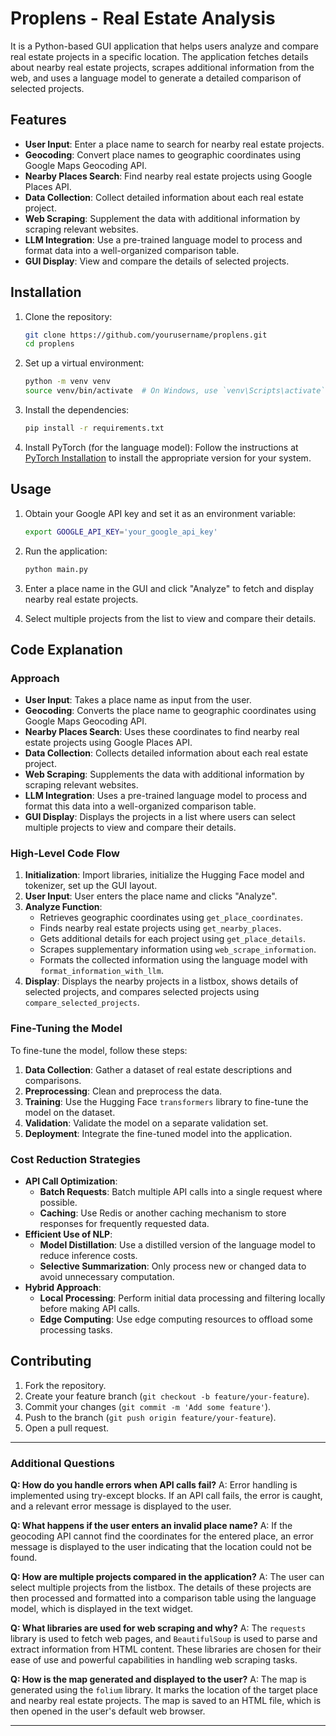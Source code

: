 # Proplens - Real Estate Analysis

It is a Python-based GUI application that helps users analyze and compare real estate projects in a specific location. The application fetches details about nearby real estate projects, scrapes additional information from the web, and uses a language model to generate a detailed comparison of selected projects.

## Features

- **User Input**: Enter a place name to search for nearby real estate projects.
- **Geocoding**: Convert place names to geographic coordinates using Google Maps Geocoding API.
- **Nearby Places Search**: Find nearby real estate projects using Google Places API.
- **Data Collection**: Collect detailed information about each real estate project.
- **Web Scraping**: Supplement the data with additional information by scraping relevant websites.
- **LLM Integration**: Use a pre-trained language model to process and format data into a well-organized comparison table.
- **GUI Display**: View and compare the details of selected projects.

## Installation

1. Clone the repository:
    ```sh
    git clone https://github.com/yourusername/proplens.git
    cd proplens
    ```

2. Set up a virtual environment:
    ```sh
    python -m venv venv
    source venv/bin/activate  # On Windows, use `venv\Scripts\activate`
    ```

3. Install the dependencies:
    ```sh
    pip install -r requirements.txt
    ```

4. Install PyTorch (for the language model):
    Follow the instructions at [PyTorch Installation](https://pytorch.org/get-started/locally/) to install the appropriate version for your system.

## Usage

1. Obtain your Google API key and set it as an environment variable:
    ```sh
    export GOOGLE_API_KEY='your_google_api_key'
    ```

2. Run the application:
    ```sh
    python main.py
    ```

3. Enter a place name in the GUI and click "Analyze" to fetch and display nearby real estate projects.

4. Select multiple projects from the list to view and compare their details.

## Code Explanation

### Approach

- **User Input**: Takes a place name as input from the user.
- **Geocoding**: Converts the place name to geographic coordinates using Google Maps Geocoding API.
- **Nearby Places Search**: Uses these coordinates to find nearby real estate projects using Google Places API.
- **Data Collection**: Collects detailed information about each real estate project.
- **Web Scraping**: Supplements the data with additional information by scraping relevant websites.
- **LLM Integration**: Uses a pre-trained language model to process and format this data into a well-organized comparison table.
- **GUI Display**: Displays the projects in a list where users can select multiple projects to view and compare their details.

### High-Level Code Flow

1. **Initialization**: Import libraries, initialize the Hugging Face model and tokenizer, set up the GUI layout.
2. **User Input**: User enters the place name and clicks "Analyze".
3. **Analyze Function**:
    - Retrieves geographic coordinates using `get_place_coordinates`.
    - Finds nearby real estate projects using `get_nearby_places`.
    - Gets additional details for each project using `get_place_details`.
    - Scrapes supplementary information using `web_scrape_information`.
    - Formats the collected information using the language model with `format_information_with_llm`.
4. **Display**: Displays the nearby projects in a listbox, shows details of selected projects, and compares selected projects using `compare_selected_projects`.

### Fine-Tuning the Model

To fine-tune the model, follow these steps:
1. **Data Collection**: Gather a dataset of real estate descriptions and comparisons.
2. **Preprocessing**: Clean and preprocess the data.
3. **Training**: Use the Hugging Face `transformers` library to fine-tune the model on the dataset.
4. **Validation**: Validate the model on a separate validation set.
5. **Deployment**: Integrate the fine-tuned model into the application.

### Cost Reduction Strategies

- **API Call Optimization**:
    - **Batch Requests**: Batch multiple API calls into a single request where possible.
    - **Caching**: Use Redis or another caching mechanism to store responses for frequently requested data.
- **Efficient Use of NLP**:
    - **Model Distillation**: Use a distilled version of the language model to reduce inference costs.
    - **Selective Summarization**: Only process new or changed data to avoid unnecessary computation.
- **Hybrid Approach**:
    - **Local Processing**: Perform initial data processing and filtering locally before making API calls.
    - **Edge Computing**: Use edge computing resources to offload some processing tasks.


## Contributing

1. Fork the repository.
2. Create your feature branch (`git checkout -b feature/your-feature`).
3. Commit your changes (`git commit -m 'Add some feature'`).
4. Push to the branch (`git push origin feature/your-feature`).
5. Open a pull request.



---

### Additional Questions

**Q: How do you handle errors when API calls fail?**
A: Error handling is implemented using try-except blocks. If an API call fails, the error is caught, and a relevant error message is displayed to the user.

**Q: What happens if the user enters an invalid place name?**
A: If the geocoding API cannot find the coordinates for the entered place, an error message is displayed to the user indicating that the location could not be found.

**Q: How are multiple projects compared in the application?**
A: The user can select multiple projects from the listbox. The details of these projects are then processed and formatted into a comparison table using the language model, which is displayed in the text widget.

**Q: What libraries are used for web scraping and why?**
A: The `requests` library is used to fetch web pages, and `BeautifulSoup` is used to parse and extract information from HTML content. These libraries are chosen for their ease of use and powerful capabilities in handling web scraping tasks.

**Q: How is the map generated and displayed to the user?**
A: The map is generated using the `folium` library. It marks the location of the target place and nearby real estate projects. The map is saved to an HTML file, which is then opened in the user's default web browser.

---
